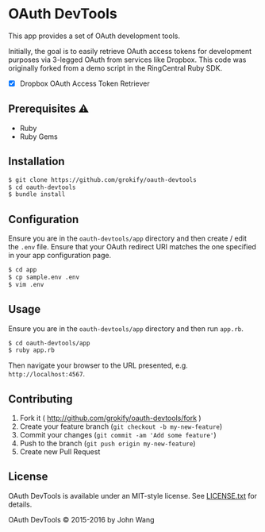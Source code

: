 OAuth DevTools
==============

This app provides a set of OAuth development tools.

Initially, the goal is to easily retrieve OAuth access tokens for development purposes via 3-legged OAuth from services like Dropbox. This code was originally forked from a demo script in the RingCentral Ruby SDK.

* [x] Dropbox OAuth Access Token Retriever

## Prerequisites :warning:

* Ruby
* Ruby Gems

## Installation

```sh
$ git clone https://github.com/grokify/oauth-devtools
$ cd oauth-devtools
$ bundle install
```

## Configuration

Ensure you are in the `oauth-devtools/app` directory and then create / edit the `.env` file. Ensure that your OAuth redirect URI matches the one specified in your app configuration page.

```sh
$ cd app
$ cp sample.env .env
$ vim .env
```

## Usage

Ensure you are in the `oauth-devtools/app` directory and then run `app.rb`.

```sh
$ cd oauth-devtools/app
$ ruby app.rb
``` 

Then navigate your browser to the URL presented, e.g. `http://localhost:4567`.

## Contributing

1. Fork it ( http://github.com/grokify/oauth-devtools/fork )
2. Create your feature branch (`git checkout -b my-new-feature`)
3. Commit your changes (`git commit -am 'Add some feature'`)
4. Push to the branch (`git push origin my-new-feature`)
5. Create new Pull Request

## License

OAuth DevTools is available under an MIT-style license. See [LICENSE.txt](LICENSE.txt) for details.

OAuth DevTools &copy; 2015-2016 by John Wang
